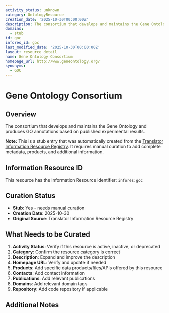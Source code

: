 ```yaml
---
activity_status: unknown
category: OntologyResource
creation_date: '2025-10-30T00:00:00Z'
description: The consortium that develops and maintains the Gene Ontology and produces GO annotations based on published experimental results.
domains:
  - stub
id: goc
infores_id: goc
last_modified_date: '2025-10-30T00:00:00Z'
layout: resource_detail
name: Gene Ontology Consortium
homepage_url: http://www.geneontology.org/
synonyms:
  - GOC
---
```


# Gene Ontology Consortium

## Overview

The consortium that develops and maintains the Gene Ontology and produces GO annotations based on published experimental results.

**Note:** This is a stub entry that was automatically created from the [Translator Information Resource Registry](https://biolink.github.io/information-resource-registry/). It requires manual curation to add complete metadata, products, and additional information.

## Information Resource ID

This resource has the Information Resource identifier: `infores:goc`

## Curation Status

- **Stub**: Yes - needs manual curation
- **Creation Date**: 2025-10-30
- **Original Source**: Translator Information Resource Registry

## What Needs to be Curated

1. **Activity Status**: Verify if this resource is active, inactive, or deprecated
2. **Category**: Confirm the resource category is correct
3. **Description**: Expand and improve the description
4. **Homepage URL**: Verify and update if needed
5. **Products**: Add specific data products/files/APIs offered by this resource
6. **Contacts**: Add contact information
7. **Publications**: Add relevant publications
8. **Domains**: Add relevant domain tags
9. **Repository**: Add code repository if applicable

## Additional Notes

